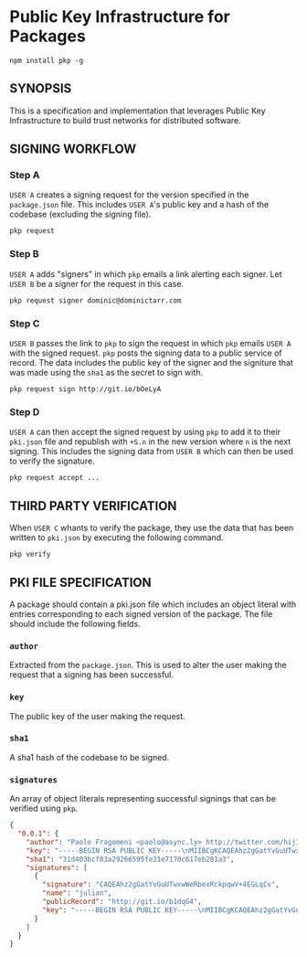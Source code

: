 # Public Key Infrastructure for Packages

```
npm install pkp -g
```

## SYNOPSIS
This is a specification and implementation that leverages Public Key 
Infrastructure to build  trust networks for distributed software.


## SIGNING WORKFLOW

### Step A
`USER A` creates a signing request for the version specified in the
`package.json` file. This includes `USER A`'s public key and a hash
of the codebase (excluding the signing file).

```
pkp request
```

### Step B
`USER A` adds "signers" in which `pkp` emails a link alerting each
signer. Let `USER B` be a signer for the request in this case.

```
pkp request signer dominic@dominictarr.com
```

### Step C
`USER B` passes the link to `pkp` to sign the request in which `pkp`
emails `USER A` with the signed request. `pkp` posts the signing data
to a public service of record. The data includes the public key of the
signer and the signiture that was made using the `sha1` as the secret 
to sign with.

```
pkp request sign http://git.io/bOeLyA
```

### Step D
`USER A` can then accept the signed request by using `pkp` to add it to
their `pki.json` file and republish with `+S.n` in the new version where
`n` is the next signing. This includes the signing data from `USER B` 
which can then be used to verify the signature.

```
pkp request accept ...
```

## THIRD PARTY VERIFICATION
When `USER C` whants to verify the package, they use the data that has
been written to `pki.json` by executing the following command.

```
pkp verify
```

## PKI FILE SPECIFICATION
A package should contain a pki.json file which includes an object literal
with entries corresponding to each signed version of the package. The file 
should include the following fields.

### `author`
Extracted from the `package.json`. This is used to alter the user making
the request that a signing has been successful.

### `key`
The public key of the user making the request.

### `sha1`
A sha1 hash of the codebase to be signed.

### `signatures`
An array of object literals representing successful signings that can
be verified using `pkp`.

```json
{
  "0.0.1": {
    "author": "Paolo Fragomeni <paolo@async.ly> http://twitter.com/hij1nx",
    "key": "-----BEGIN RSA PUBLIC KEY-----\nMIIBCgKCAQEAhz2gGatYvGuUTwxwWeRbexRckpqwV+4EGLqCvlyI62gbVc4iTbAm47pMRdTn\nqFX9TxoVPE3P/p5Md9xH55YVBO/WgIXdpjT3gOmLr3wUsdjn5Hx8ytM/EAOV/WenOmrBB/oP\nW+yg2lbRfkMlTlc59wO9ISp0fCLIX88iixiQrLMhsAzrV0xwRMOsqQCcIPhZESuX1qJ49eSg\nXY7n5BRtADOoFeaLPNeLu5rUHJbeA4Goj85yFxwLrmKJu0CHH+J5ONAnSDTznYeXLGLuiYty\nyh4jO7xwOjyGO68nzo2/F/KYOfyChlY0mPJMpMo91qaQt3aCm6qxcRFcujyjAT68aQIDAQAB\n-----END RSA PUBLIC KEY-----\n\n",
    "sha1": "31d403bcf83a29266595fe31e7170c617eb281a3",
    "signatures": [
      {
        "signature": "CAQEAhz2gGatYvGuUTwxwWeRbexRckpqwV+4EGLqCv",
        "name": "julian",
        "publicRecord": "http://git.io/b1dqG4",
        "key": "-----BEGIN RSA PUBLIC KEY-----\nMIIBCgKCAQEAhz2gGatYvGuUTwxwWeRbexRckpqwV+4EGLqCvlyI62gbVc4iTbAm47pMRdTn\nqFX9TxoVPE3P/p5Md9xH55YVBO/WgIXdpjT3gOmLr3wUsdjn5Hx8ytM/EAOV/WenOmrBB/oP\nW+yg2lbRfkMlTlc59wO9ISp0fCLIX88iixiQrLMhsAzrV0xwRMOsqQCcIPhZESuX1qJ49eSg\nXY7n5BRtADOoFeaLPNeLu5rUHJbeA4Goj85yFxwLrmKJu0CHH+J5ONAnSDTznYeXLGLuiYty\nyh4jO7xwOjyGO68nzo2/F/KYOfyChlY0mPJMpMo91qaQt3aCm6qxcRFcujyjAT68aQIDAQAB\n-----END RSA PUBLIC KEY-----\n\n"
      }
    ]
  }
}
```
